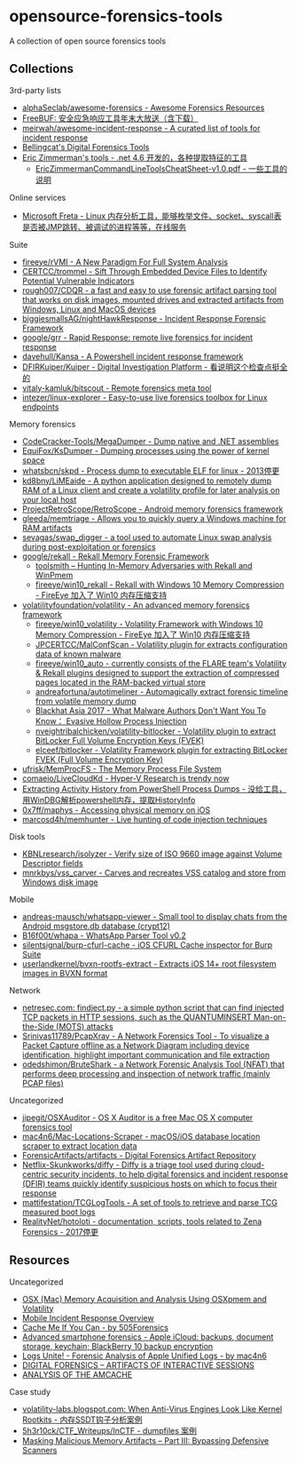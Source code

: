 # opensource-forensics-tools

A collection of open source forensics tools

## Collections

3rd-party lists

* [alphaSeclab/awesome-forensics - Awesome Forensics Resources](https://github.com/alphaSeclab/awesome-forensics)
* [FreeBUF: 安全应急响应工具年末大放送（含下载）](http://www.freebuf.com/sectool/87400.html)
* [meirwah/awesome-incident-response - A curated list of tools for incident response](https://github.com/meirwah/awesome-incident-response)
* [Bellingcat's Digital Forensics Tools](https://docs.google.com/document/d/1BfLPJpRtyq4RFtHJoNpvWQjmGnyVkfE2HYoICKOGguA/edit)
* [Eric Zimmerman's tools - .net 4.6 开发的，各种提取特征的工具](https://ericzimmerman.github.io/#!index.md)
  * [EricZimmermanCommandLineToolsCheatSheet-v1.0.pdf - 一些工具的说明](https://digital-forensics.sans.org/media/EricZimmermanCommandLineToolsCheatSheet-v1.0.pdf)

Online services

* [Microsoft Freta - Linux 内存分析工具，能够枚举文件、socket、syscall表是否被JMP跳转、被调试的进程等等，在线服务](https://freta.azurewebsites.net/)

Suite

* [fireeye/rVMI - A New Paradigm For Full System Analysis](https://github.com/fireeye/rVMI)
* [CERTCC/trommel - Sift Through Embedded Device Files to Identify Potential Vulnerable Indicators](https://github.com/CERTCC/trommel)
* [rough007/CDQR - a fast and easy to use forensic artifact parsing tool that works on disk images, mounted drives and extracted artifacts from Windows, Linux and MacOS devices](https://github.com/rough007/CDQR)
* [biggiesmallsAG/nightHawkResponse - Incident Response Forensic Framework](https://github.com/biggiesmallsAG/nightHawkResponse)
* [google/grr - Rapid Response: remote live forensics for incident response](https://github.com/google/grr)
* [davehull/Kansa - A Powershell incident response framework](https://github.com/davehull/Kansa)
* [DFIRKuiper/Kuiper - Digital Investigation Platform - 看说明这个检查点挺全的](https://github.com/DFIRKuiper/Kuiper)
* [vitaly-kamluk/bitscout - Remote forensics meta tool](https://github.com/vitaly-kamluk/bitscout)
* [intezer/linux-explorer - Easy-to-use live forensics toolbox for Linux endpoints](https://github.com/intezer/linux-explorer)

Memory forensics

* [CodeCracker-Tools/MegaDumper - Dump native and .NET assemblies](https://github.com/CodeCracker-Tools/MegaDumper)
* [EquiFox/KsDumper - Dumping processes using the power of kernel space](https://github.com/EquiFox/KsDumper)
* [whatsbcn/skpd - Process dump to executable ELF for linux - 2013停更](https://github.com/whatsbcn/skpd)
* [kd8bny/LiMEaide - A python application designed to remotely dump RAM of a Linux client and create a volatility profile for later analysis on your local host](https://github.com/kd8bny/LiMEaide)
* [ProjectRetroScope/RetroScope - Android memory forensics framework](https://github.com/ProjectRetroScope/RetroScope)
* [gleeda/memtriage - Allows you to quickly query a Windows machine for RAM artifacts](https://github.com/gleeda/memtriage)
* [sevagas/swap_digger - a tool used to automate Linux swap analysis during post-exploitation or forensics](https://github.com/sevagas/swap_digger)
* [google/rekall - Rekall Memory Forensic Framework](https://github.com/google/rekall)
  * [toolsmith – Hunting In-Memory Adversaries with Rekall and WinPmem](https://holisticinfosec.org/toolsmith/pdf/may2015.pdf)
  * [fireeye/win10_rekall - Rekall with Windows 10 Memory Compression - FireEye 加入了 Win10 内存压缩支持](https://github.com/fireeye/win10_rekall)
* [volatilityfoundation/volatility - An advanced memory forensics framework](https://github.com/volatilityfoundation/volatility)
  * [fireeye/win10_volatility - Volatility Framework with Windows 10 Memory Compression - FireEye 加入了 Win10 内存压缩支持](https://github.com/fireeye/win10_volatility)
  * [JPCERTCC/MalConfScan - Volatility plugin for extracts configuration data of known malware](https://github.com/JPCERTCC/MalConfScan)
  * [fireeye/win10_auto - currently consists of the FLARE team's Volatility & Rekall plugins designed to support the extraction of compressed pages located in the RAM-backed virtual store](https://github.com/fireeye/win10_auto)
  * [andreafortuna/autotimeliner - Automagically extract forensic timeline from volatile memory dump](https://github.com/andreafortuna/autotimeliner)
  * [Blackhat Asia 2017 - What Malware Authors Don't Want You To Know： Evasive Hollow Process Injection](https://www.blackhat.com/docs/asia-17/materials/asia-17-KA-What-Malware-Authors-Don't-Want-You-To-Know-Evasive-Hollow-Process-Injection.pdf)
  * [nveightribalchicken/volatility-bitlocker - Volatility plugin to extract BitLocker Full Volume Encryption Keys (FVEK)](https://github.com/tribalchicken/volatility-bitlocker)
  * [elceef/bitlocker - Volatility Framework plugin for extracting BitLocker FVEK (Full Volume Encryption Key)](https://github.com/elceef/bitlocker)
* [ufrisk/MemProcFS - The Memory Process File System](https://github.com/ufrisk/MemProcFS)
* [comaeio/LiveCloudKd - Hyper-V Research is trendy now](https://github.com/comaeio/LiveCloudKd)
* [Extracting Activity History from PowerShell Process Dumps - 没给工具，用WinDBG解析powershell内存，提取HistoryInfo](http://www.leeholmes.com/blog/2019/01/04/extracting-activity-history-from-powershell-process-dumps/)
* [0x7ff/maphys - Accessing physical memory on iOS](https://github.com/0x7ff/maphys)
* [marcosd4h/memhunter - Live hunting of code injection techniques](https://github.com/marcosd4h/memhunter)

Disk tools

* [KBNLresearch/isolyzer - Verify size of ISO 9660 image against Volume Descriptor fields](https://github.com/KBNLresearch/isolyzer)
* [mnrkbys/vss_carver - Carves and recreates VSS catalog and store from Windows disk image](https://github.com/mnrkbys/vss_carver)

Mobile

* [andreas-mausch/whatsapp-viewer - Small tool to display chats from the Android msgstore.db database (crypt12)](https://github.com/andreas-mausch/whatsapp-viewer)
* [B16f00t/whapa - WhatsApp Parser Tool v0.2](https://github.com/B16f00t/whapa)
* [silentsignal/burp-cfurl-cache - iOS CFURL Cache inspector for Burp Suite](https://github.com/silentsignal/burp-cfurl-cache)
* [userlandkernel/bvxn-rootfs-extract - Extracts iOS 14+ root filesystem images in BVXN format](https://github.com/userlandkernel/bvxn-rootfs-extract)

Network

* [netresec.com: findject.py - a simple python script that can find injected TCP packets in HTTP sessions, such as the QUANTUMINSERT Man-on-the-Side (MOTS) attacks](https://www.netresec.com/?page=findject)
* [Srinivas11789/PcapXray - A Network Forensics Tool - To visualize a Packet Capture offline as a Network Diagram including device identification, highlight important communication and file extraction](https://github.com/Srinivas11789/PcapXray)
* [odedshimon/BruteShark - a Network Forensic Analysis Tool (NFAT) that performs deep processing and inspection of network traffic (mainly PCAP files)](https://github.com/odedshimon/BruteShark)

Uncategorized

* [jipegit/OSXAuditor - OS X Auditor is a free Mac OS X computer forensics tool](https://github.com/jipegit/OSXAuditor)
* [mac4n6/Mac-Locations-Scraper - macOS/iOS database location scraper to extract location data](https://github.com/mac4n6/Mac-Locations-Scraper)
* [ForensicArtifacts/artifacts - Digital Forensics Artifact Repository](https://github.com/ForensicArtifacts/artifacts)
* [Netflix-Skunkworks/diffy - Diffy is a triage tool used during cloud-centric security incidents, to help digital forensics and incident response (DFIR) teams quickly identify suspicious hosts on which to focus their response](https://github.com/Netflix-Skunkworks/diffy)
* [mattifestation/TCGLogTools - A set of tools to retrieve and parse TCG measured boot logs](https://github.com/mattifestation/TCGLogTools)
* [RealityNet/hotoloti - documentation, scripts, tools related to Zena Forensics - 2017停更](https://github.com/RealityNet/hotoloti)

## Resources

Uncategorized

* [OSX (Mac) Memory Acquisition and Analysis Using OSXpmem and Volatility](https://ponderthebits.com/2017/02/osx-mac-memory-acquisition-and-analysis-using-osxpmem-and-volatility/)
* [Mobile Incident Response Overview](https://books.nowsecure.com/mobile-incident-response/en/overview/index.html)
* [Cache Me If You Can - by 505Forensics](https://speakerdeck.com/505forensics/cache-me-if-you-can)
* [Advanced smartphone forensics - Apple iCloud: backups, document storage, keychain; BlackBerry 10 backup encryption ](https://www.troopers.de/media/filer_public/48/4e/484ec809-8c6c-413b-a538-abb3e24231fd/troopers14-advanced_smartphone_forensics-vladimir_katalov.pdf)
* [Logs Unite! - Forensic Analysis of Apple Unified Logs - by mac4n6](https://github.com/mac4n6/Presentations/blob/master/Logs%20Unite!%20-%20Forensic%20Analysis%20of%20Apple%20Unified%20Logs/LogsUnite.pdf)
* [DIGITAL FORENSICS – ARTIFACTS OF INTERACTIVE SESSIONS](https://countuponsecurity.com/2017/11/22/digital-forensics-artifacts-of-interactive-sessions/)
* [ANALYSIS OF THE AMCACHE](https://www.ssi.gouv.fr/uploads/2019/01/anssi-coriin_2019-analysis_amcache.pdf)

Case study

* [volatility-labs.blogspot.com: When Anti-Virus Engines Look Like Kernel Rootkits - 内存SSDT钩子分析案例](https://volatility-labs.blogspot.com/2020/05/when-anti-virus-engines-look-like.html)
* [5h3r10ck/CTF_Writeups/InCTF - dumpfiles 案例](https://github.com/5h3r10ck/CTF_Writeups/tree/master/InCTF)
* [Masking Malicious Memory Artifacts – Part III: Bypassing Defensive Scanners](https://securityboulevard.com/2020/08/masking-malicious-memory-artifacts-part-iii-bypassing-defensive-scanners/)



